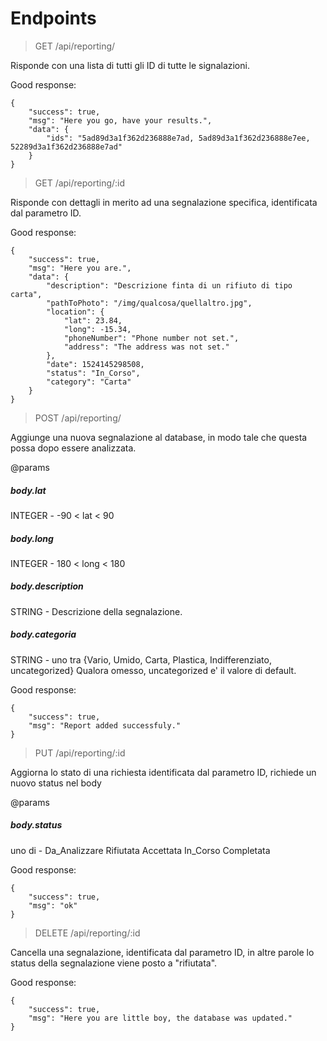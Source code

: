 # Endpoints

> GET /api/reporting/

Risponde con una lista di tutti gli ID di tutte le signalazioni.

Good response:
```
{
    "success": true,
    "msg": "Here you go, have your results.",
    "data": {
        "ids": "5ad89d3a1f362d236888e7ad, 5ad89d3a1f362d236888e7ee, 52289d3a1f362d236888e7ad"
    }
}
```

> GET /api/reporting/:id

Risponde con dettagli in merito ad una segnalazione specifica, identificata dal parametro ID.

Good response:
```
{
    "success": true,
    "msg": "Here you are.",
    "data": {
        "description": "Descrizione finta di un rifiuto di tipo carta",
        "pathToPhoto": "/img/qualcosa/quellaltro.jpg",
        "location": {
            "lat": 23.84,
            "long": -15.34,
            "phoneNumber": "Phone number not set.",
            "address": "The address was not set."
        },
        "date": 1524145298508,
        "status": "In_Corso",
        "category": "Carta"
    }
}
```

> POST /api/reporting/

Aggiunge una nuova segnalazione al database, in modo tale che questa possa dopo essere analizzata.

@params
##### body.lat
INTEGER -   -90 < lat < 90
##### body.long
INTEGER -   180 < long < 180
##### body.description
STRING  -   Descrizione della segnalazione.
##### body.categoria
STRING  -   uno tra {Vario, Umido, Carta, Plastica, Indifferenziato, uncategorized}
Qualora omesso, uncategorized e' il valore di default.

Good response:
```
{
    "success": true,
    "msg": "Report added successfuly."
}
```

> PUT /api/reporting/:id

Aggiorna lo stato di una richiesta identificata dal parametro ID, richiede un nuovo status nel body

@params
##### body.status
uno di   -   Da_Analizzare Rifiutata Accettata In_Corso Completata

Good response:
```
{
    "success": true,
    "msg": "ok"
}
```

> DELETE /api/reporting/:id

Cancella una segnalazione, identificata dal parametro ID,
in altre parole lo status della segnalazione viene posto a "rifiutata".

Good response:
```
{
    "success": true,
    "msg": "Here you are little boy, the database was updated."
}
```